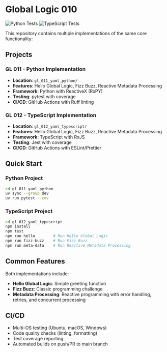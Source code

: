 # Global Logic 010

![Python Tests](https://github.com/alexbigkid/gl_010_yaml_groovy/actions/workflows/gl_011_python.yml/badge.svg)
![TypeScript Tests](https://github.com/alexbigkid/gl_010_yaml_groovy/actions/workflows/gl_012_typescript.yml/badge.svg)
<!-- [![codecov](https://codecov.io/gh/alexbigkid/gl_010_yaml_groovy/branch/main/graph/badge.svg)](https://codecov.io/gh/alexbigkid/gl_010_yaml_groovy) -->

This repository contains multiple implementations of the same core functionality:

## Projects

### GL 011 - Python Implementation
- **Location**: `gl_011_yaml_python/`
- **Features**: Hello Global Logic, Fizz Buzz, Reactive Metadata Processing
- **Framework**: Python with ReactiveX (RxPY)
- **Testing**: pytest with coverage
- **CI/CD**: GitHub Actions with Ruff linting

### GL 012 - TypeScript Implementation  
- **Location**: `gl_012_yaml_typescript/`
- **Features**: Hello Global Logic, Fizz Buzz, Reactive Metadata Processing
- **Framework**: TypeScript with RxJS
- **Testing**: Jest with coverage
- **CI/CD**: GitHub Actions with ESLint/Prettier

## Quick Start

### Python Project
```bash
cd gl_011_yaml_python
uv sync --group dev
uv run pytest --cov
```

### TypeScript Project
```bash
cd gl_012_yaml_typescript
npm install
npm test
npm run hello        # Run Hello Global Logic
npm run fizz-buzz    # Run Fizz Buzz
npm run meta-data    # Run Reactive Metadata Processing
```

## Common Features

Both implementations include:
- **Hello Global Logic**: Simple greeting function
- **Fizz Buzz**: Classic programming challenge
- **Metadata Processing**: Reactive programming with error handling, retries, and concurrent processing

## CI/CD

- Multi-OS testing (Ubuntu, macOS, Windows)
- Code quality checks (linting, formatting)
- Test coverage reporting
- Automated builds on push/PR to main branch
